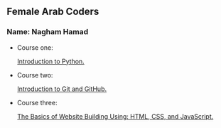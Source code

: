 ## Female Arab Coders

### Name: Nagham Hamad

* Course one:

    [Introduction to Python.](https://www.udemy.com/course/introduction-to-python)

* Course two:

    [Introduction to Git and GitHub.](https://www.udemy.com/course/introduction-to-git-and-github)

* Course three:

   [The Basics of Website Building Using: HTML, CSS, and JavaScript.](https://www.udemy.com/course/html-css-javascript-arabic)
